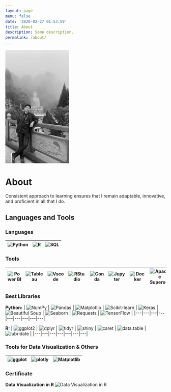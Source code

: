 ```yaml
---
layout: page
menu: false
date: '2020-02-27 01:53:59'
title: About
description: Some description.
permalink: /about/
---
```


<img class="img-square" src="/assets/img/uploads/profile.png" alt="Dimas Aditya" width="200">

# About

Consistent approach to learning ensures that I remain adaptable, innovative, and proficient in all that I do.

## Languages and Tools

### Languages
| ![Python](https://img.shields.io/badge/Python-3776AB?style=flat&logo=python&logoColor=white) | ![R](https://img.shields.io/badge/R-276DC3?style=flat&logo=r&logoColor=white) | ![SQL](https://img.shields.io/badge/SQL-4479A1?style=flat&logo=sqlite&logoColor=white) |
|---|---|---|

### Tools
| ![Power BI](https://img.shields.io/badge/Power_BI-FF5722?style=flat&logo=powerbi&logoColor=white) | ![Tableau](https://img.shields.io/badge/Tableau-E97627?style=flat&logo=tableau&logoColor=white) | ![Vscode](https://img.shields.io/badge/Visual_Studio_Code-007ACC?style=flat&logo=visual-studio-code&logoColor=white) | ![RStudio](https://img.shields.io/badge/RStudio-75AADB?style=flat&logo=rstudio&logoColor=white) | ![Conda](https://img.shields.io/badge/Conda-44A833?style=flat&logo=anaconda&logoColor=white) | ![Jupyter](https://img.shields.io/badge/Jupyter-F37626?style=flat&logo=jupyter&logoColor=white) | ![Docker](https://img.shields.io/badge/Docker-2496ED?style=flat&logo=docker&logoColor=white) | ![Apache Superset](https://img.shields.io/badge/Apache_Superset-0A1F3D?style=flat&logo=apache-superset&logoColor=white) | ![SQLite](https://img.shields.io/badge/SQLite-003B57?style=flat&logo=sqlite&logoColor=white) | ![PostgreSQL](https://img.shields.io/badge/PostgreSQL-336791?style=flat&logo=postgresql&logoColor=white) |
|---|---|---|---|---|---|---|---|---|---|

### Best Libraries

**Python:**
| ![NumPy](https://img.shields.io/badge/NumPy-013243?style=flat&logo=numpy&logoColor=white) | ![Pandas](https://img.shields.io/badge/Pandas-150458?style=flat&logo=pandas&logoColor=white) | ![Matplotlib](https://img.shields.io/badge/Matplotlib-0076A8?style=flat&logo=matplotlib&logoColor=white) | ![Scikit-learn](https://img.shields.io/badge/Scikit--learn-F7931E?style=flat&logo=scikitlearn&logoColor=white) | ![Keras](https://img.shields.io/badge/Keras-D00000?style=flat&logo=keras&logoColor=white) | ![Beautiful Soup](https://img.shields.io/badge/Beautiful%20Soup-8B0000?style=flat&logo=beautifulsoup&logoColor=white) | ![Seaborn](https://img.shields.io/badge/Seaborn-0077b6?style=flat&logo=seaborn&logoColor=white) | ![Requests](https://img.shields.io/badge/Requests-20232A?style=flat&logo=pythonrequests&logoColor=white) | ![TensorFlow](https://img.shields.io/badge/TensorFlow-FF6F00?style=flat&logo=tensorflow&logoColor=white) |
|---|---|---|---|---|---|---|---|---|

**R:**
| ![ggplot2](https://img.shields.io/badge/ggplot2-2F6690?style=flat&logo=ggplot2&logoColor=white) | ![dplyr](https://img.shields.io/badge/dplyr-1B9E77?style=flat&logo=dplyr&logoColor=white) | ![tidyr](https://img.shields.io/badge/tidyr-66C2A5?style=flat&logo=tidyr&logoColor=white) | ![shiny](https://img.shields.io/badge/shiny-0D5A7D?style=flat&logo=shiny&logoColor=white) | ![caret](https://img.shields.io/badge/caret-B39C4D?style=flat&logo=caret&logoColor=white) | ![data.table](https://img.shields.io/badge/data.table-FF6347?style=flat&logo=datatable&logoColor=white) | ![lubridate](https://img.shields.io/badge/lubridate-FEB24C?style=flat&logo=lubridate&logoColor=white) |
|---|---|---|---|---|---|---|

### Tools for Data Visualization & Others
| ![ggplot](https://img.shields.io/badge/ggplot-2C3E50?style=flat&logo=ggplot2&logoColor=white) | ![plotly](https://img.shields.io/badge/plotly-3F4E61?style=flat&logo=plotly&logoColor=white) | ![Matplotlib](https://img.shields.io/badge/Matplotlib-0076A8?style=flat&logo=matplotlib&logoColor=white) |
|---|---|---|




### Certificate
**Data Visualization in R**
![Data Visualization in R](https://github.com/user-attachments/assets/231731dd-1d4b-40ee-a98b-6ebd3b92301b)


